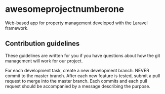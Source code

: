 # awesomeprojectnumberone
Web-based app for property management developed with the Laravel framework.

Contribution guidelines
---------------------------
These guidelines are written for you if you have questions about how the git management will work for our project.

For each development task, create a new development branch. NEVER commit to the master branch. After each new feature is tested, submit a pull request to merge into the master branch. Each commits and each pull request should be accompanied by a message describing the purpose.
